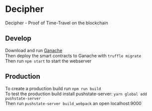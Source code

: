 # Decipher
Decipher - Proof of Time-Travel on the blockchain

## Develop
Download and run [Ganache](http://truffleframework.com/ganache/)  
Then deploy the smart contracts to Ganache with `truffle migrate`  
Then run `npm start` to start the webserver

## Production
To create a production build run `npm run build`  
To test the production build install pushstate-server: `yarn global add pushstate-server`  
Then run `pushstate-server build_webpack` an open localhost:9000

